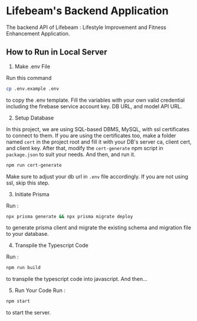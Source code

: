 # Lifebeam's Backend Application

The backend API of Lifebeam : Lifestyle Improvement and Fitness Enhancement Application.

## How to Run in Local Server

1. Make .env File

Run this command
```bash
cp .env.example .env 
```
to copy the .env template. Fill the variables with your own valid credential including the firebase service account key. DB URL, and model API URL.

2. Setup Database

In this project, we are using SQL-based DBMS, MySQL, with ssl certificates to connect to them. If you are using the certificates too, make a folder named `cert` in the project root and fill it with your DB's server ca, client cert, and client key. After that, modify the `cert-generate` npm script in `package.json` to suit your needs. And then, and run it.
```bash
npm run cert-generate
```
Make sure to adjust your db url in `.env` file accordingly.
If you are not using ssl, skip this step.

3. Initiate Prisma

Run :
```bash
npx prisma generate && npx prisma migrate deploy
```
to generate prisma client and migrate the existing schema and migration file to your database.

4. Transpile the Typescript Code

Run :
```bash
npm run build
```
to transpile the typescript code into javascript. And then...

5. Run Your Code
Run :
```bash
npm start
```
to start the server.
